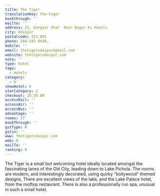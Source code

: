 ```yaml
---
title: The Tiger
translationKey: the-tiger
bookthrough: ''
mailto: ''
address: 33, Gangaur Ghat  Near Bagor Ki Haveli
city: Udaipur
postalcode: 313 001
phone: 294-242 0430,
mobile: ''
email: thetigerudaipur@gmail.com
website: thetigerudaipur.com
note: ''
type: hotel
tags:
  - Hotels
category:
  - H
showHotel: 0
starCategory: 2
checkout: 10:30 AM
accessRail: ''
accessAir: ''
accessBus: ''
advantage: ''
rooms: 17
bookThrough: ''
gstType: 0
gstin: ''
www: thetigerudaipur.com
web: 0
mailTo: ''
ranking: 0
---
```







The Tiger is a small but welcoming hotel ideally located amongst the fascinating lanes of the Old City, leading down to Lake Pichola. The rooms are modern, and interestingly   decorated, using quirky "bollywood" themed designs. There are excellent views of the lake, and the Lake Palace hotel, from the rooftop restaurant. There is also a professionally run spa, unusual in such a small hotel.